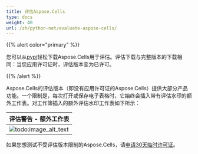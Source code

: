 ```yaml
---
title: 评估Aspose.Cells
type: docs
weight: 40
url: /zh/python-net/evaluate-aspose-cells/
---
```


{{% alert color="primary" %}}

您可以从[pypi](https://pypi.org/project/aspose-cells-python/)轻松下载Aspose.Cells用于评估。评估下载与完整版本的下载相同：当您应用许可证时，评估版本变为已许可。

{{% /alert %}}

Aspose.Cells的评估版本（即没有应用许可证的Aspose.Cells）提供大部分产品功能。一个限制是，每次打开或保存电子表格时，它始终会插入带有评估水印的额外工作表。对工作簿插入的额外评估水印工作表如下所示：

|**评估警告 - 额外工作表**|
| :- |
|![todo:image_alt_text](evaluate-aspose-cells_1.png)|
如果您想测试不受评估版本限制的Aspose.Cells，请[申请30天临时许可证](https://purchase.aspose.com/temporary-license)。

